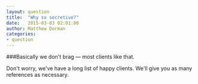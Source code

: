 ```yaml
---
layout: question
title:  "Why so secretive?"
date:   2015-03-03 02:01:00
author: Matthew Dorman
categories:
- question
---
```

###Basically we don't brag — most clients like that.

Don't worry, we've have a long list of happy clients. We'll give you as many references as necessary.